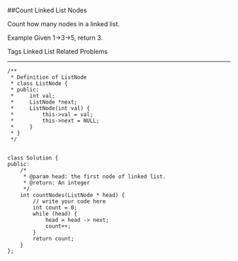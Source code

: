 ##Count Linked List Nodes 

Count how many nodes in a linked list.

Example
Given 1->3->5, return 3.

Tags 
Linked List
Related Problems 

----------
	/**
	 * Definition of ListNode
	 * class ListNode {
	 * public:
	 *     int val;
	 *     ListNode *next;
	 *     ListNode(int val) {
	 *         this->val = val;
	 *         this->next = NULL;
	 *     }
	 * }
	 */
	
	
	class Solution {
	public:
	    /*
	     * @param head: the first node of linked list.
	     * @return: An integer
	     */
	    int countNodes(ListNode * head) {
	        // write your code here
	        int count = 0;
	        while (head) {
	            head = head -> next;
	            count++;
	        }
	        return count;
	    }
	};